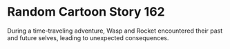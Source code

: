 # Random Cartoon Story 162

During a time-traveling adventure, Wasp and Rocket encountered their past and future selves, leading to unexpected consequences.